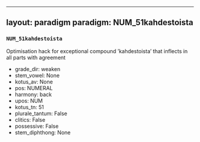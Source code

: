 
---
layout: paradigm
paradigm: NUM_51kahdestoista
---
### ` NUM_51kahdestoista `

Optimisation hack for exceptional compound ’kahdestoista’ that inflects in all parts with agreement
* grade_dir: weaken
* stem_vowel: None
* kotus_av: None
* pos: NUMERAL
* harmony: back
* upos: NUM
* kotus_tn: 51
* plurale_tantum: False
* clitics: False
* possessive: False
* stem_diphthong: None
